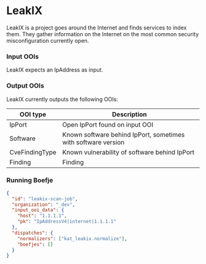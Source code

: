 # LeakIX

LeakIX is a project goes around the Internet and finds services to index them.
They gather information on the Internet on the most common security misconfiguration currently open.

### Input OOIs

LeakIX expects an IpAddress as input.

### Output OOIs

LeakIX currently outputs the following OOIs:

| OOI type       | Description                                                   |
| -------------- | ------------------------------------------------------------- |
| IpPort         | Open IpPort found on input OOI                                |
| Software       | Known software behind IpPort, sometimes with software version |
| CveFindingType | Known vulnerability of software behind IpPort                 |
| Finding        | Finding                                                       |

### Running Boefje

```json
{
  "id": "leakix-scan-job",
  "organization": "_dev",
  "input_ooi_data": {
    "host": "1.1.1.1",
    "pk": "IpAddressV4|internet|1.1.1.1"
  },
  "dispatches": {
    "normalizers": ["kat_leakix.normalize"],
    "boefjes": []
  }
}
```
